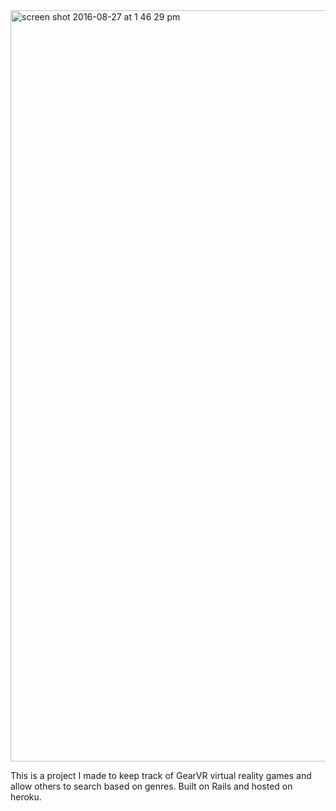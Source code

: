 <img width="1202" alt="screen shot 2016-08-27 at 1 46 29 pm" src="https://cloud.githubusercontent.com/assets/1232414/18029115/066be506-6c5d-11e6-83bf-5b61aef80628.png">

This is a project I made to keep track of GearVR virtual reality games and allow others to search based on genres. Built on Rails and hosted on heroku.